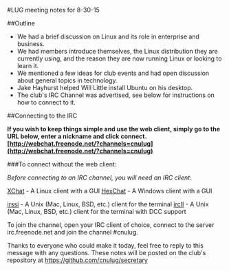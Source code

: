#LUG meeting notes for 8-30-15

##Outline

* We had a brief discussion on Linux and its role in enterprise and business.
* We had members introduce themselves, the Linux distribution they are currently using, and the reason they are now running Linux or looking to learn it.
* We mentioned a few ideas for club events and had open discussion about general topics in technology.
* Jake Hayhurst helped Will Little install Ubuntu on his desktop.
* The club's IRC Channel was advertised, see below for instructions on how to connect to it.

##Connecting to the IRC

**If you wish to keep things simple and use the web client, simply go to the URL below, enter a nickname and click connect. [http://webchat.freenode.net/?channels=cnulug](http://webchat.freenode.net/?channels=cnulug)**

###To connect without the web client:

*Before connecting to an IRC channel, you will need an IRC client:*

[XChat](http://xchat.org) - A Linux client with a GUI
[HexChat](https://hexchat.github.io) - A Windows client with a GUI

[irssi](http://irssi.org) - A Unix (Mac, Linux, BSD, etc.) client for the terminal
[ircII](http://www.eterna.com.au/ircii) - A Unix (Mac, Linux, BSD, etc.) client for the terminal with DCC support

To join the channel, open your IRC client of choice, connect to the server irc.freenode.net
and join the channel #cnulug.


Thanks to everyone who could make it today, feel free to reply to this message with any questions. These notes will be posted on the club's repository at https://github.com/cnulug/secretary
